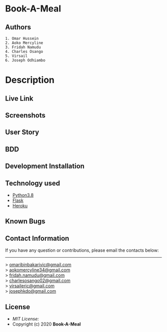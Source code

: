 # Book-A-Meal
## Authors
    1. Omar Hussein
    2. Aoko Mercyline
    3. Fridah Namudu
    4. Charles Osango
    5. Virsail
    6. Joseph Odhiambo

# Description

## Live Link

## Screenshots

## User Story

## BDD

## Development Installation

## Technology used
* [Python3.8](https://www.python.org/)
* [Flask](http://flask.pocoo.org/)
* [Heroku](https://heroku.com)

## Known Bugs

## Contact Information 
If you have any question or contributions, please email the contacts below:
    <hr>
    > omaribinbakarivic@gmail.com <br>
    > aokomercyline34@gmail.com <br>
    > fridah.namudu@gmail.com <br>
    > charlesosango02@gmail.com <br>
    > virsaileric@gmail.com <br>
    > josephkdo@gmail.com <br>

## License
* *MIT License:*
* Copyright (c) 2020 **Book-A-Meal**